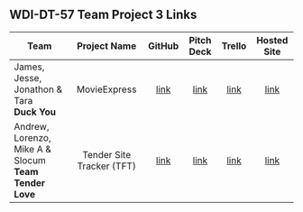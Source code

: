 ## WDI-DT-57 Team Project 3 Links

| Team | Project Name | GitHub | Pitch Deck | Trello | Hosted Site |
|---|:---:|:---:|:---:|:---:|:---:|
| James, Jesse, Jonathon & Tara<br>**Duck You** | MovieExpress | [link](https://github.com/jonegarm2/MovieExpress) | [link]() | [link]() | [link]() |
| Andrew, Lorenzo, Mike A & Slocum<br>**Team Tender Love** | Tender Site Tracker (TFT) | [link](https://github.com/MiclAvdo/tender_tracker) | [link]() | [link]() | [link]() |



